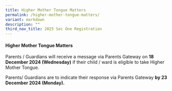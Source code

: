 ```yaml
---
title: Higher Mother Tongue Matters
permalink: /higher-mother-tongue-matters/
variant: markdown
description: ""
third_nav_title: 2025 Sec One Registration
---
```

#### Higher Mother Tongue Matters
Parents / Guardians will receive a message via Parents Gateway on **18 December 2024 (Wednesday)** if their child / ward is eligible to take Higher Mother Tongue. 

Parents/ Guardians are to indicate their response via Parents Gateway **by 23 December 2024 (Monday).**